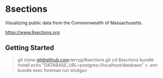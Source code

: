# 8sections
Visualizing public data from the Commonwealth of Massachusetts.

https://www.8sections.org

## Getting Started

> git clone git@github.com:terryg/8sections.git
> cd 8sections
> bundle install
> echo "DATABASE_URL=postgres://localhost/database" > .env
> bundle exec foreman run shotgun
